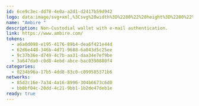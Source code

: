 ```yaml
---
id: 6ce9c3ec-dd78-4e0a-a2d1-d2417b59d942
logo: data:image/svg+xml,%3Csvg%20width%3D%2280%22%20height%3D%2280%22%20viewBox%3D%220%200%2080%2080%22%20fill%3D%22none%22%20xmlns%3D%22http%3A%2F%2Fwww.w3.org%2F2000%2Fsvg%22%20xmlns%3Axlink%3D%22http%3A%2F%2Fwww.w3.org%2F1999%2Fxlink%22%3E%0A%3Cg%20opacity%3D%220.5%22%20filter%3D%22url(%23filter0_f_69_8623)%22%3E%0A%3Cpath%20fill-rule%3D%22evenodd%22%20clip-rule%3D%22evenodd%22%20d%3D%22M54.4668%2032.537L61.9561%2048.4796C62.0299%2048.6453%2061.993%2048.8479%2061.8639%2048.9766L42.1626%2068.012C42.0151%2068.1409%2041.7937%2068.0488%2041.7937%2067.8463V50.3574L54.2084%2038.3729C54.3008%2038.2992%2054.3375%2038.1703%2054.3375%2038.0598L54.3744%2032.537C54.3744%2032.5002%2054.4483%2032.5002%2054.4668%2032.537Z%22%20fill%3D%22%236000FF%22%2F%3E%0A%3Cpath%20fill-rule%3D%22evenodd%22%20clip-rule%3D%22evenodd%22%20d%3D%22M61.9929%2048.7561C62.0114%2048.6641%2061.9929%2048.5719%2061.956%2048.4799L54.4667%2032.5373C54.4482%2032.5006%2054.3744%2032.5006%2054.3744%2032.5558L54.3374%2038.0786C54.3374%2038.1522%2054.3191%2038.2259%2054.2637%2038.2995L61.9929%2048.7561Z%22%20fill%3D%22url(%23paint0_linear_69_8623)%22%2F%3E%0A%3Cpath%20opacity%3D%220.2%22%20fill-rule%3D%22evenodd%22%20clip-rule%3D%22evenodd%22%20d%3D%22M61.9931%2048.7559C62.0114%2048.6638%2061.9931%2048.5718%2061.9562%2048.4798L61.5688%2047.6512L54.7433%2038.9069L61.9931%2048.7559Z%22%20fill%3D%22white%22%2F%3E%0A%3Cg%20opacity%3D%220.5%22%3E%0A%3Cg%20opacity%3D%220.5%22%3E%0A%3Cg%20opacity%3D%220.5%22%3E%0A%3Cmask%20id%3D%22mask0_69_8623%22%20style%3D%22mask-type%3Aalpha%22%20maskUnits%3D%22userSpaceOnUse%22%20x%3D%2241%22%20y%3D%2232%22%20width%3D%2221%22%20height%3D%2237%22%3E%0A%3Cg%20opacity%3D%220.5%22%3E%0A%3Cpath%20opacity%3D%220.5%22%20d%3D%22M54.4668%2032.537L61.9561%2048.4796C62.0299%2048.6453%2061.993%2048.8479%2061.8639%2048.9766L42.1626%2068.012C42.0151%2068.1409%2041.7937%2068.0488%2041.7937%2067.8463V50.3574L54.2084%2038.3729C54.3008%2038.2992%2054.3375%2038.1703%2054.3375%2038.0598L54.3744%2032.537C54.3744%2032.5002%2054.4483%2032.5002%2054.4668%2032.537Z%22%20fill%3D%22white%22%2F%3E%0A%3C%2Fg%3E%0A%3C%2Fmask%3E%0A%3Cg%20mask%3D%22url(%23mask0_69_8623)%22%3E%0A%3Cpath%20d%3D%22M57.5659%2032.3529H30.818V74.6947H57.5659V32.3529Z%22%20fill%3D%22url(%23pattern0)%22%2F%3E%0A%3C%2Fg%3E%0A%3C%2Fg%3E%0A%3C%2Fg%3E%0A%3C%2Fg%3E%0A%3Cpath%20fill-rule%3D%22evenodd%22%20clip-rule%3D%22evenodd%22%20d%3D%22M36.7578%2019.1533L33.2344%2029.1313C33.1975%2029.2418%2033.1975%2029.3705%2033.2529%2029.481L36.5364%2035.9428L27.4974%2041.0606C27.3868%2041.1158%2027.2392%2041.0789%2027.1839%2040.9685L25.2285%2036.9001C25.1546%2036.7527%2025.1731%2036.6055%2025.2654%2036.4766L36.6655%2019.0981C36.7024%2019.0612%2036.7762%2019.0981%2036.7578%2019.1533Z%22%20fill%3D%22%236000FF%22%2F%3E%0A%3Cpath%20fill-rule%3D%22evenodd%22%20clip-rule%3D%22evenodd%22%20d%3D%22M33.1977%2029.2602C33.1977%2029.2233%2033.1977%2029.1865%2033.2161%2029.1497L36.7395%2019.1533C36.7579%2019.0981%2036.6841%2019.0798%2036.6656%2019.1166L25.7267%2035.7771L30.9657%2031.3035L25.2102%2036.587L33.1977%2029.2602Z%22%20fill%3D%22url(%23paint1_linear_69_8623)%22%2F%3E%0A%3Cpath%20fill-rule%3D%22evenodd%22%20clip-rule%3D%22evenodd%22%20d%3D%22M25.7267%2035.7589L25.2656%2036.4585C25.2471%2036.4952%2025.2286%2036.532%2025.2102%2036.5689L30.9657%2031.2853L25.7267%2035.7589Z%22%20fill%3D%22url(%23paint2_linear_69_8623)%22%2F%3E%0A%3Cpath%20opacity%3D%220.2%22%20fill-rule%3D%22evenodd%22%20clip-rule%3D%22evenodd%22%20d%3D%22M25.7267%2035.7589L25.2656%2036.4585C25.2471%2036.4952%2025.2286%2036.532%2025.2102%2036.5689L30.9657%2031.2853L25.7267%2035.7589Z%22%20fill%3D%22white%22%2F%3E%0A%3Cg%20opacity%3D%220.4%22%3E%0A%3Cg%20opacity%3D%220.4%22%3E%0A%3Cg%20opacity%3D%220.4%22%3E%0A%3Cpath%20opacity%3D%220.4%22%20fill-rule%3D%22evenodd%22%20clip-rule%3D%22evenodd%22%20d%3D%22M36.7578%2019.1533L33.2344%2029.1313C33.1975%2029.2418%2033.1975%2029.3705%2033.2529%2029.481L36.5364%2035.9428L27.4974%2041.0606C27.3868%2041.1158%2027.2392%2041.0789%2027.1839%2040.9685L25.2285%2036.9001C25.1546%2036.7527%2025.1731%2036.6055%2025.2654%2036.4766L36.6655%2019.0981C36.7024%2019.0612%2036.7762%2019.0981%2036.7578%2019.1533Z%22%20fill%3D%22%236000FF%22%2F%3E%0A%3C%2Fg%3E%0A%3Cg%20opacity%3D%220.4%22%3E%0A%3Cmask%20id%3D%22mask1_69_8623%22%20style%3D%22mask-type%3Aalpha%22%20maskUnits%3D%22userSpaceOnUse%22%20x%3D%2225%22%20y%3D%2219%22%20width%3D%2212%22%20height%3D%2223%22%3E%0A%3Cg%20opacity%3D%220.4%22%3E%0A%3Cpath%20opacity%3D%220.4%22%20d%3D%22M36.7578%2019.1533L33.2344%2029.1313C33.1975%2029.2418%2033.1975%2029.3705%2033.2529%2029.481L36.5364%2035.9428L27.4974%2041.0606C27.3868%2041.1158%2027.2392%2041.0789%2027.1839%2040.9685L25.2285%2036.9001C25.1546%2036.7527%2025.1731%2036.6055%2025.2654%2036.4766L36.6655%2019.0981C36.7024%2019.0612%2036.7762%2019.0981%2036.7578%2019.1533Z%22%20fill%3D%22white%22%2F%3E%0A%3C%2Fg%3E%0A%3C%2Fmask%3E%0A%3Cg%20mask%3D%22url(%23mask1_69_8623)%22%3E%0A%3Cpath%20d%3D%22M49.0805%2028.1187H16.245V52.7874H49.0805V28.1187Z%22%20fill%3D%22url(%23pattern1)%22%2F%3E%0A%3C%2Fg%3E%0A%3C%2Fg%3E%0A%3C%2Fg%3E%0A%3C%2Fg%3E%0A%3Cpath%20fill-rule%3D%22evenodd%22%20clip-rule%3D%22evenodd%22%20d%3D%22M41.9599%2011.0533L50.2794%2031.4142C50.3161%2031.5246%2050.3161%2031.6535%2050.2794%2031.7455L36.8499%2063.1705C36.7947%2063.3177%2036.6102%2063.3544%2036.4994%2063.244L24.1401%2051.3147C23.9741%2051.1675%2023.9556%2050.9098%2024.0847%2050.744L41.7015%2026.8671C41.7569%2026.7934%2041.7937%2026.7014%2041.7937%2026.6092V11.0901C41.7937%2010.9981%2041.9229%2010.9613%2041.9599%2011.0533Z%22%20fill%3D%22url(%23paint3_linear_69_8623)%22%2F%3E%0A%3Cpath%20fill-rule%3D%22evenodd%22%20clip-rule%3D%22evenodd%22%20d%3D%22M43.3799%2027.6587L42.0703%2026.9223L50.1684%2031.1565L41.9595%2011.0533C41.9226%2010.9613%2041.7935%2010.9981%2041.7935%2011.0901V26.6092C41.7935%2026.6462%2041.7935%2026.7014%2041.775%2026.7382L43.3799%2027.6587Z%22%20fill%3D%22url(%23paint4_linear_69_8623)%22%2F%3E%0A%3Cpath%20fill-rule%3D%22evenodd%22%20clip-rule%3D%22evenodd%22%20d%3D%22M43.38%2027.6585L50.2976%2031.5797C50.2976%2031.5244%2050.2791%2031.4877%2050.2607%2031.4325L50.1501%2031.1563L42.0518%2026.9221L43.38%2027.6585Z%22%20fill%3D%22url(%23paint5_linear_69_8623)%22%2F%3E%0A%3Cpath%20opacity%3D%220.2%22%20fill-rule%3D%22evenodd%22%20clip-rule%3D%22evenodd%22%20d%3D%22M43.38%2027.6585L50.2976%2031.5797C50.2976%2031.5244%2050.2791%2031.4877%2050.2607%2031.4325L50.1501%2031.1563L42.0518%2026.9221L43.38%2027.6585Z%22%20fill%3D%22white%22%2F%3E%0A%3C%2Fg%3E%0A%3Cpath%20fill-rule%3D%22evenodd%22%20clip-rule%3D%22evenodd%22%20d%3D%22M50.8489%2033.377L57.9349%2048.461C58.0048%2048.6178%2057.9698%2048.8095%2057.8477%2048.9313L39.2075%2066.9415C39.0679%2067.0634%2038.8584%2066.9762%2038.8584%2066.7847V50.2377L50.6045%2038.8986C50.6919%2038.8289%2050.7266%2038.7069%2050.7266%2038.6024L50.7616%2033.377C50.7616%2033.3423%2050.8315%2033.3423%2050.8489%2033.377Z%22%20fill%3D%22%236000FF%22%2F%3E%0A%3Cpath%20fill-rule%3D%22evenodd%22%20clip-rule%3D%22evenodd%22%20d%3D%22M57.9697%2048.7226C57.9872%2048.6356%2057.9697%2048.5484%2057.9348%2048.4614L50.8489%2033.3774C50.8314%2033.3426%2050.7615%2033.3426%2050.7615%2033.3949L50.7266%2038.6203C50.7266%2038.6898%2050.7093%2038.7595%2050.6568%2038.8293L57.9697%2048.7226Z%22%20fill%3D%22url(%23paint6_linear_69_8623)%22%2F%3E%0A%3Cpath%20opacity%3D%220.2%22%20fill-rule%3D%22evenodd%22%20clip-rule%3D%22evenodd%22%20d%3D%22M57.9699%2048.7225C57.9872%2048.6353%2057.9699%2048.5482%2057.935%2048.4612L57.5684%2047.6773L51.1106%2039.4039L57.9699%2048.7225Z%22%20fill%3D%22white%22%2F%3E%0A%3Cg%20opacity%3D%220.5%22%3E%0A%3Cg%20opacity%3D%220.5%22%3E%0A%3Cg%20opacity%3D%220.5%22%3E%0A%3Cmask%20id%3D%22mask2_69_8623%22%20style%3D%22mask-type%3Aalpha%22%20maskUnits%3D%22userSpaceOnUse%22%20x%3D%2238%22%20y%3D%2233%22%20width%3D%2220%22%20height%3D%2234%22%3E%0A%3Cg%20opacity%3D%220.5%22%3E%0A%3Cpath%20opacity%3D%220.5%22%20d%3D%22M50.8489%2033.377L57.9349%2048.461C58.0048%2048.6178%2057.9698%2048.8095%2057.8477%2048.9313L39.2075%2066.9415C39.0679%2067.0634%2038.8584%2066.9762%2038.8584%2066.7847V50.2377L50.6045%2038.8986C50.6919%2038.8289%2050.7266%2038.7069%2050.7266%2038.6024L50.7616%2033.377C50.7616%2033.3423%2050.8315%2033.3423%2050.8489%2033.377Z%22%20fill%3D%22white%22%2F%3E%0A%3C%2Fg%3E%0A%3C%2Fmask%3E%0A%3Cg%20mask%3D%22url(%23mask2_69_8623)%22%3E%0A%3Cpath%20d%3D%22M53.7812%2033.2029H28.4738V73.2642H53.7812V33.2029Z%22%20fill%3D%22url(%23pattern2)%22%2F%3E%0A%3C%2Fg%3E%0A%3C%2Fg%3E%0A%3C%2Fg%3E%0A%3C%2Fg%3E%0A%3Cpath%20fill-rule%3D%22evenodd%22%20clip-rule%3D%22evenodd%22%20d%3D%22M34.0937%2020.7142L30.7601%2030.1548C30.7252%2030.2593%2030.7252%2030.3811%2030.7776%2030.4856L33.8842%2036.5994L25.3321%2041.4416C25.2274%2041.4939%2025.0878%2041.4589%2025.0354%2041.3544L23.1853%2037.5052C23.1155%2037.3657%2023.1329%2037.2264%2023.2203%2037.1045L34.0064%2020.662C34.0413%2020.627%2034.1112%2020.662%2034.0937%2020.7142Z%22%20fill%3D%22%236000FF%22%2F%3E%0A%3Cpath%20fill-rule%3D%22evenodd%22%20clip-rule%3D%22evenodd%22%20d%3D%22M30.7253%2030.2768C30.7253%2030.2418%2030.7253%2030.207%2030.7428%2030.1723L34.0764%2020.7142C34.0938%2020.662%2034.024%2020.6446%2034.0065%2020.6794L23.6567%2036.4427L28.6135%2032.21L23.168%2037.209L30.7253%2030.2768Z%22%20fill%3D%22url(%23paint7_linear_69_8623)%22%2F%3E%0A%3Cpath%20fill-rule%3D%22evenodd%22%20clip-rule%3D%22evenodd%22%20d%3D%22M23.6567%2036.4254L23.2204%2037.0873C23.203%2037.1221%2023.1855%2037.1569%2023.168%2037.1918L28.6135%2032.1927L23.6567%2036.4254Z%22%20fill%3D%22url(%23paint8_linear_69_8623)%22%2F%3E%0A%3Cpath%20opacity%3D%220.2%22%20fill-rule%3D%22evenodd%22%20clip-rule%3D%22evenodd%22%20d%3D%22M23.6567%2036.4254L23.2204%2037.0873C23.203%2037.1221%2023.1855%2037.1569%2023.168%2037.1918L28.6135%2032.1927L23.6567%2036.4254Z%22%20fill%3D%22white%22%2F%3E%0A%3Cg%20opacity%3D%220.4%22%3E%0A%3Cg%20opacity%3D%220.4%22%3E%0A%3Cg%20opacity%3D%220.4%22%3E%0A%3Cpath%20opacity%3D%220.4%22%20fill-rule%3D%22evenodd%22%20clip-rule%3D%22evenodd%22%20d%3D%22M34.0937%2020.7142L30.7601%2030.1548C30.7252%2030.2593%2030.7252%2030.3811%2030.7776%2030.4856L33.8842%2036.5994L25.3321%2041.4416C25.2274%2041.4939%2025.0878%2041.4589%2025.0354%2041.3544L23.1853%2037.5052C23.1155%2037.3657%2023.1329%2037.2264%2023.2203%2037.1045L34.0064%2020.662C34.0413%2020.627%2034.1112%2020.662%2034.0937%2020.7142Z%22%20fill%3D%22%236000FF%22%2F%3E%0A%3C%2Fg%3E%0A%3Cg%20opacity%3D%220.4%22%3E%0A%3Cmask%20id%3D%22mask3_69_8623%22%20style%3D%22mask-type%3Aalpha%22%20maskUnits%3D%22userSpaceOnUse%22%20x%3D%2223%22%20y%3D%2220%22%20width%3D%2212%22%20height%3D%2222%22%3E%0A%3Cg%20opacity%3D%220.4%22%3E%0A%3Cpath%20opacity%3D%220.4%22%20d%3D%22M34.0937%2020.7142L30.7601%2030.1548C30.7252%2030.2593%2030.7252%2030.3811%2030.7776%2030.4856L33.8842%2036.5994L25.3321%2041.4416C25.2274%2041.4939%2025.0878%2041.4589%2025.0354%2041.3544L23.1853%2037.5052C23.1155%2037.3657%2023.1329%2037.2264%2023.2203%2037.1045L34.0064%2020.662C34.0413%2020.627%2034.1112%2020.662%2034.0937%2020.7142Z%22%20fill%3D%22white%22%2F%3E%0A%3C%2Fg%3E%0A%3C%2Fmask%3E%0A%3Cg%20mask%3D%22url(%23mask3_69_8623)%22%3E%0A%3Cpath%20d%3D%22M45.7528%2029.1967H14.6857V52.5368H45.7528V29.1967Z%22%20fill%3D%22url(%23pattern3)%22%2F%3E%0A%3C%2Fg%3E%0A%3C%2Fg%3E%0A%3C%2Fg%3E%0A%3C%2Fg%3E%0A%3Cpath%20fill-rule%3D%22evenodd%22%20clip-rule%3D%22evenodd%22%20d%3D%22M39.0156%2013.0505L46.8871%2032.3147C46.9218%2032.4192%2046.9218%2032.5412%2046.8871%2032.6282L34.1809%2062.3607C34.1286%2062.5%2033.9541%2062.5348%2033.8493%2062.4303L22.1556%2051.1434C21.9985%2051.0042%2021.981%2050.7604%2022.1032%2050.6035L38.7712%2028.0125C38.8236%2027.9428%2038.8584%2027.8558%2038.8584%2027.7686V13.0853C38.8584%2012.9982%2038.9807%2012.9634%2039.0156%2013.0505Z%22%20fill%3D%22url(%23paint9_linear_69_8623)%22%2F%3E%0A%3Cpath%20fill-rule%3D%22evenodd%22%20clip-rule%3D%22evenodd%22%20d%3D%22M40.3592%2028.7615L39.1201%2028.0648L46.7821%2032.0709L39.0153%2013.0505C38.9803%2012.9634%2038.8582%2012.9982%2038.8582%2013.0853V27.7686C38.8582%2027.8035%2038.8582%2027.8558%2038.8407%2027.8905L40.3592%2028.7615Z%22%20fill%3D%22url(%23paint10_linear_69_8623)%22%2F%3E%0A%3Cpath%20fill-rule%3D%22evenodd%22%20clip-rule%3D%22evenodd%22%20d%3D%22M40.3593%2028.7613L46.9043%2032.4713C46.9043%2032.419%2046.8868%2032.3842%2046.8694%2032.332L46.7647%2032.0707L39.1026%2028.0646L40.3593%2028.7613Z%22%20fill%3D%22url(%23paint11_linear_69_8623)%22%2F%3E%0A%3Cpath%20opacity%3D%220.2%22%20fill-rule%3D%22evenodd%22%20clip-rule%3D%22evenodd%22%20d%3D%22M40.3593%2028.7613L46.9043%2032.4713C46.9043%2032.419%2046.8868%2032.3842%2046.8694%2032.332L46.7647%2032.0707L39.1026%2028.0646L40.3593%2028.7613Z%22%20fill%3D%22white%22%2F%3E%0A%3Cdefs%3E%0A%3Cfilter%20id%3D%22filter0_f_69_8623%22%20x%3D%2213%22%20y%3D%220%22%20width%3D%2260.0003%22%20height%3D%2279.0715%22%20filterUnits%3D%22userSpaceOnUse%22%20color-interpolation-filters%3D%22sRGB%22%3E%0A%3CfeFlood%20flood-opacity%3D%220%22%20result%3D%22BackgroundImageFix%22%2F%3E%0A%3CfeBlend%20mode%3D%22normal%22%20in%3D%22SourceGraphic%22%20in2%3D%22BackgroundImageFix%22%20result%3D%22shape%22%2F%3E%0A%3CfeGaussianBlur%20stdDeviation%3D%225.5%22%20result%3D%22effect1_foregroundBlur_69_8623%22%2F%3E%0A%3C%2Ffilter%3E%0A%3Cpattern%20id%3D%22pattern0%22%20patternContentUnits%3D%22objectBoundingBox%22%20width%3D%221%22%20height%3D%221%22%3E%0A%3Cuse%20xlink%3Ahref%3D%22%23image0_69_8623%22%20transform%3D%22scale(0.00689655%200.00434783)%22%2F%3E%0A%3C%2Fpattern%3E%0A%3Cpattern%20id%3D%22pattern1%22%20patternContentUnits%3D%22objectBoundingBox%22%20width%3D%221%22%20height%3D%221%22%3E%0A%3Cuse%20xlink%3Ahref%3D%22%23image1_69_8623%22%20transform%3D%22scale(0.00561798%200.00746269)%22%2F%3E%0A%3C%2Fpattern%3E%0A%3Cpattern%20id%3D%22pattern2%22%20patternContentUnits%3D%22objectBoundingBox%22%20width%3D%221%22%20height%3D%221%22%3E%0A%3Cuse%20xlink%3Ahref%3D%22%23image0_69_8623%22%20transform%3D%22scale(0.00689655%200.00434783)%22%2F%3E%0A%3C%2Fpattern%3E%0A%3Cpattern%20id%3D%22pattern3%22%20patternContentUnits%3D%22objectBoundingBox%22%20width%3D%221%22%20height%3D%221%22%3E%0A%3Cuse%20xlink%3Ahref%3D%22%23image1_69_8623%22%20transform%3D%22scale(0.00561798%200.00746269)%22%2F%3E%0A%3C%2Fpattern%3E%0A%3ClinearGradient%20id%3D%22paint0_linear_69_8623%22%20x1%3D%2254.7396%22%20y1%3D%2231.0921%22%20x2%3D%2262.6034%22%20y2%3D%2237.5791%22%20gradientUnits%3D%22userSpaceOnUse%22%3E%0A%3Cstop%20stop-color%3D%22%23AF50FF%22%20stop-opacity%3D%220%22%2F%3E%0A%3Cstop%20offset%3D%221%22%20stop-color%3D%22%23AF50FF%22%2F%3E%0A%3C%2FlinearGradient%3E%0A%3ClinearGradient%20id%3D%22paint1_linear_69_8623%22%20x1%3D%2236.5056%22%20y1%3D%2221.828%22%20x2%3D%2222.2836%22%20y2%3D%2231.1175%22%20gradientUnits%3D%22userSpaceOnUse%22%3E%0A%3Cstop%20stop-color%3D%22%23AF50FF%22%20stop-opacity%3D%220%22%2F%3E%0A%3Cstop%20offset%3D%221%22%20stop-color%3D%22%23AF50FF%22%2F%3E%0A%3C%2FlinearGradient%3E%0A%3ClinearGradient%20id%3D%22paint2_linear_69_8623%22%20x1%3D%2236.2528%22%20y1%3D%2221.6607%22%20x2%3D%2227.237%22%20y2%3D%2237.7327%22%20gradientUnits%3D%22userSpaceOnUse%22%3E%0A%3Cstop%20stop-color%3D%22%23AF50FF%22%20stop-opacity%3D%220%22%2F%3E%0A%3Cstop%20offset%3D%221%22%20stop-color%3D%22%23AF50FF%22%2F%3E%0A%3C%2FlinearGradient%3E%0A%3ClinearGradient%20id%3D%22paint3_linear_69_8623%22%20x1%3D%224.94806%22%20y1%3D%2287.4111%22%20x2%3D%2252.0503%22%20y2%3D%2269.9763%22%20gradientUnits%3D%22userSpaceOnUse%22%3E%0A%3Cstop%20stop-color%3D%22%23AF50FF%22%2F%3E%0A%3Cstop%20offset%3D%221%22%20stop-color%3D%22%236000FF%22%2F%3E%0A%3C%2FlinearGradient%3E%0A%3ClinearGradient%20id%3D%22paint4_linear_69_8623%22%20x1%3D%2241.5605%22%20y1%3D%2218.5329%22%20x2%3D%2253.8403%22%20y2%3D%2221.0676%22%20gradientUnits%3D%22userSpaceOnUse%22%3E%0A%3Cstop%20stop-color%3D%22%23AF50FF%22%20stop-opacity%3D%220%22%2F%3E%0A%3Cstop%20offset%3D%220.9995%22%20stop-color%3D%22%23AF50FF%22%2F%3E%0A%3C%2FlinearGradient%3E%0A%3ClinearGradient%20id%3D%22paint5_linear_69_8623%22%20x1%3D%2239.0587%22%20y1%3D%2220.6259%22%20x2%3D%2242.8068%22%20y2%3D%2234.6105%22%20gradientUnits%3D%22userSpaceOnUse%22%3E%0A%3Cstop%20stop-color%3D%22%23AF50FF%22%20stop-opacity%3D%220%22%2F%3E%0A%3Cstop%20offset%3D%220.9995%22%20stop-color%3D%22%23AF50FF%22%2F%3E%0A%3C%2FlinearGradient%3E%0A%3ClinearGradient%20id%3D%22paint6_linear_69_8623%22%20x1%3D%2251.1071%22%20y1%3D%2232.01%22%20x2%3D%2258.5474%22%20y2%3D%2238.1476%22%20gradientUnits%3D%22userSpaceOnUse%22%3E%0A%3Cstop%20stop-color%3D%22%23AF50FF%22%20stop-opacity%3D%220%22%2F%3E%0A%3Cstop%20offset%3D%221%22%20stop-color%3D%22%23AF50FF%22%2F%3E%0A%3C%2FlinearGradient%3E%0A%3ClinearGradient%20id%3D%22paint7_linear_69_8623%22%20x1%3D%2233.8551%22%20y1%3D%2223.2448%22%20x2%3D%2220.399%22%20y2%3D%2232.0341%22%20gradientUnits%3D%22userSpaceOnUse%22%3E%0A%3Cstop%20stop-color%3D%22%23AF50FF%22%20stop-opacity%3D%220%22%2F%3E%0A%3Cstop%20offset%3D%221%22%20stop-color%3D%22%23AF50FF%22%2F%3E%0A%3C%2FlinearGradient%3E%0A%3ClinearGradient%20id%3D%22paint8_linear_69_8623%22%20x1%3D%2233.616%22%20y1%3D%2223.0865%22%20x2%3D%2225.0857%22%20y2%3D%2238.2929%22%20gradientUnits%3D%22userSpaceOnUse%22%3E%0A%3Cstop%20stop-color%3D%22%23AF50FF%22%20stop-opacity%3D%220%22%2F%3E%0A%3Cstop%20offset%3D%221%22%20stop-color%3D%22%23AF50FF%22%2F%3E%0A%3C%2FlinearGradient%3E%0A%3ClinearGradient%20id%3D%22paint9_linear_69_8623%22%20x1%3D%223.99717%22%20y1%3D%2285.2958%22%20x2%3D%2248.5626%22%20y2%3D%2268.7999%22%20gradientUnits%3D%22userSpaceOnUse%22%3E%0A%3Cstop%20stop-color%3D%22%23AF50FF%22%2F%3E%0A%3Cstop%20offset%3D%221%22%20stop-color%3D%22%236000FF%22%2F%3E%0A%3C%2FlinearGradient%3E%0A%3ClinearGradient%20id%3D%22paint10_linear_69_8623%22%20x1%3D%2238.6378%22%20y1%3D%2220.1272%22%20x2%3D%2250.2562%22%20y2%3D%2222.5254%22%20gradientUnits%3D%22userSpaceOnUse%22%3E%0A%3Cstop%20stop-color%3D%22%23AF50FF%22%20stop-opacity%3D%220%22%2F%3E%0A%3Cstop%20offset%3D%220.9995%22%20stop-color%3D%22%23AF50FF%22%2F%3E%0A%3C%2FlinearGradient%3E%0A%3ClinearGradient%20id%3D%22paint11_linear_69_8623%22%20x1%3D%2236.2707%22%20y1%3D%2222.1075%22%20x2%3D%2239.8169%22%20y2%3D%2235.3389%22%20gradientUnits%3D%22userSpaceOnUse%22%3E%0A%3Cstop%20stop-color%3D%22%23AF50FF%22%20stop-opacity%3D%220%22%2F%3E%0A%3Cstop%20offset%3D%220.9995%22%20stop-color%3D%22%23AF50FF%22%2F%3E%0A%3C%2FlinearGradient%3E%0A%3Cimage%20id%3D%22image0_69_8623%22%20width%3D%22145%22%20height%3D%22230%22%20xlink%3Ahref%3D%22data%3Aimage%2Fpng%3Bbase64%2CiVBORw0KGgoAAAANSUhEUgAAAJEAAADmCAYAAADV%2F2daAAAABGdBTUEAALGN5fIAKQAAJdNJREFUeAHtmol2JEtuJXukGen%2Fv1fSzKQxy%2FiMKI%2FIhZlcA%2BcELzaHI4BbQb4%2B%2Fa9%2FHXJM4JjAMYFjAscEjgkcEzgmcEzgmMAxgWMCxwSOCRwTOCZwTOCYwDGBYwLHBI4JHBM4JnBM4JjAMYFjAscEjgkcEzgm8EMm8L9%2ByHv8hNe4Zxf%2F7yu8%2BD2Nf4W%2Bf0IPj579pxHq0S%2FyE5b7zHf4qHl%2FKKE%2B6qWeuZjvUPvaOV%2BTdwtBbsm9e47XNH138ePgvy7N91L8mhFeQ5Rrcq65a5nziJdYFv7lzr25rmIr394IV6RY%2BVrjUry5N%2Bm3Nn9T8V%2BYvDXP6Z82o1r5ViNckaG%2B6teeX%2BVd7bu28asL%2FtLErTnWX50xTXvL15GuCFLflt4a6M2bsZvt1YvcXOQXH9iaX%2F3X6IyweVsjncuvfY1u3ebquxuvafzu4j%2F84Gp29a30lY8x1X9pbCWAushZdbG%2B1m68%2Fpv1W5q%2FufgPPbCaWX0rXd8WOirj2uJcuPYl5PzM2aqp%2F2bcavrmQr%2FgwGpW9a10fWB1xjVtR6hfWxJMG7%2Bxojr56hNnLe278H%2Ffder3HZqLZQL6xOnTX9zSnahxbVACqJOjrzrxCjl78ea%2BS181%2Fa6CP%2Bzwaj71qa8QX%2F0rm3E1ZzU%2BCUMM3ad29b24eaDS%2BvpuwuNLtD0ul9sMfSIxdO2Vrq%2B4OodvS1y0BBHJp67xntdnXGzOQ%2FSDROsxMvBKbfUi%2BsrWv4XcYaz3VZcMEmeFzZ86%2BdxhnerkThvfTXKQ6O24GOgUfSJxdJ9p6y%2F%2BW%2FLrR0fEs%2FX254o00%2Fd%2F3x75y9oi0F%2BJ9zgOEv0ztbnI2upF9L1nEmfaPftPF39rkzDYkEY%2FOrUnkSTOKfQi3KevOsFpvxy49sdBovVXgKEiojq2PnVwEkR74irX2mDFhUsWEbJQByyBSiRyyalYD79643frv51Ec9C11Yvoq0eyEEPXLqqbYx2Whz5F0hRLIPNXRGq9Ega%2FdnVr3YW%2FlUQdsoPTJ%2BJH95n2JIU2OPXa1NP2LpE7lEkebPIgzZQSiRzrecZ8CaRd5MxevLlv9N9IIgfcQehbIb7VIxFAH%2FLUV2h81msv6iyUZ4sg5onktS5nsVfE2PJb6yb8TSRicFPqUwenjg0pjKmviHKNzzpi%2B3LptxBIwlhP1G9N7iFWu3ffpf8WEjG4KfpWiG%2F1XCLPv5%2FOSaLq%2BsRZ295cLsjD16VfGPOK5FEXnHWx9Z%2FUF8FWjGvfhT%2BdRAxpSn3q4NT1sSD0omQQJcwWmidaW7RHFtxHEv3Pnx7ME5trLbCCXeI09hD9J5NoDpOB6VshvtXD4vFLAFHCYKNrq9f2jNh7TkdfRVJAHnRQAoGV5tqfZGl9fT37UP2nkoghVmqrO2jy1EWWjV6UAGAJImn0a4v6e957TqXeiMQRJ4Hw94Fk1NVnXbCCTc5T5KeRaA6PoelbIb7Vw2Lwd%2FHokzz68DNLiVM0p7VmLy547wtEDnUljAQCrXdSX%2FW%2Bl%2FWJP1x%2BEok6SAZVW93BGtcGWbJ2F64uMbDVxRKoOnHzrQNyzxQWDSF8yPFXWAnE%2BRWB7P0U%2Flj5CSRaLUSfyFQdsj7QhVbvstFLBElTlDQTmzNr2gN9%2BZWQPOLMIa91yCOnz8l8kZ7V9zT87iRaDUvfCvHNh8Xg64LUJQK2%2BiRL7ermt5b3nMq93FkCoUMMvj79Ak3yzP61T8de3w39w%2BS7kojBTalP3QFPm8Uac8kTJcFEZlayrOx5prXtxf4lT79A5hAzbs%2BiOdaZtv6n43ck0WpY%2BlaIbz4uostVhwDoJcIl0kgksWetRw%2Fee1JfRIKAfH0gkmLMvkTfhTx18NPkO5FoNaj61MGpY7tAdZdSnMvXlhzXouckkHfYlwuXKP59468x4vg4D7Z3avic1M%2BX70KiOXwmp2%2BFDnlilzkX3MWjMxtxRZ7%2F8ydnFWut3mmvp6Ovv6YgiSTSP8%2F4HsRvEUjKsyV7sa0zf%2Fm%2FA4k6eF6gtnqHrC76r7iIzqInShpxRRDJI5qD7TmQx%2Fr2Aro4EPKs%2FpD262PPnEPEs3X%2BSR0fPNXPGf%2Fcqb1Czt0lX5lEq4HpWyG%2B1eMiQJ8u2IWLkmKipNlC863jHd5vzyyKhfULZGxFHmMi57ekRKhuPr6V3%2Fhd%2BFVJNAdWWx2cuj4XV7xEIGbB4kGJIjGw9U3dnCJ3SSJ7Al2gBPJvIPyewdcz6if3Gykh9nQPeTd2deN3Iy%2F%2BlYSBTdEnEnewW7gij0tyuaCkESVCCYNP4tRf3XPW8a72R98uWxL5TvjxYdu7sZPrLykJLumNt9CWvzlX6V%2BJRHNotdWL6PNxAeB8JM1ECSCWHFPH7uOZIvW92%2F5OrhdhcRKILw62uaDvd1LfCHm3Pi3A2T25FN87%2B%2FLp3k34gOBqcPpE2kD3qe3wiXUh1VfEwdflo18izSSQ%2BZy1Xu9t%2F5IAEvXXmF8g3008pb2I525BDjb%2FXOlJP3n5z5QO2T70rdABFyVRl6fuV0ESddnofSQIPnXwP4ZtrGfVuZe76A%2B9wlIngezT9zGfXKREuEY%2FnzqfU1%2FVaezdOi%2F%2FGcLQptSn7nCnzfCNuYiJEqfI%2B2KDkMHlS4wtnESa53tHeztd8SISyPfAbp7%2BP%2BmvZ%2FaIAyH34o21Ljoxpbq%2Bm5BhfLSsBqZvhfjm4wImcbS7VEkjljiSYUWeEqd6yWct7%2FN%2B34PZukz%2Fqwvb%2FptHLmL%2BREjTh%2FgWkawDPl0%2BmkRzaLXVwanrc%2FhFFujy1F0q74fuskWJMMlTsmzprWFt77Uv%2B5cILFuZOfrNFUsYyaLPHNBYfehIUf0ceeBPBvIR4lB7lz6RGPre4wIkDegCwfm48KLEwYe%2BRZaV3zPW63321vdhcSwZHzqP73dSX8WYuCJGfeg%2BnGnMGiAiTn1l47tZGMazpUP1Ln0rdMhil1PybBGId2K5LroogSZKGHFFLurgbz1J1B59J5erTQ7L1j6pL9Kle0aCbOE8U5ui2Ih4ts4%2FV77Gb9YZyDNlDoy79BWnju1iiug%2BXaCkmdilT%2BKUKJJHbGyeY2beDdoPPfseLrV246fUFzFPXJGGv6VWfnyem0jxlQ%2F%2Fw%2BWZJHKANl1b3cGucIs8%2BLtEdZcL%2BkAA9EkEyXIJe8463IduH%2FbpO51Cr79e0FkmC29cfxe9IooEElc5l8jEXQh3Vabd2E06w3iGzIHVVgdXj0sp9l%2B8pBF5BxeL7iMBsNElTHV9WzhreA9Ifz6%2B08n1sixslws2bo4E2iLGvcSxLvdMeRhxWpgBP1rmwLRF7kOfT0lDzAWBLg3sI2EmuvyJW2TZ8kvA1vf%2B9ntq60VYEqRA0H3HF8cfn0s2l3wIM5%2F6t4iGv%2FXUT%2B6%2F%2FPgU8h4mDOeRwtAq2it0wGAXUvJsEYi%2BWabLhSzV7yGPRJpnreud3GuPvsPJ9bo031WSEFNc8h4pjPVLJMFKGnXzS4zqvVv9ochgPkocroMHSx5tF%2BSy%2FJcvacQuVxJNAkiMPZwxa1Dfut4J2p%2Fv4fwkDUisgs%2FHpYOS4xL2jHrvs7bI3dWxnyaPJNEcnLbIS6D7lEAupsjC%2BkgaF%2BqCixJAYmCjaxere67ofWD7sG%2Ffg2UhLBfBRve9XaZ%2BSeCXZotA5u1ha0%2BdXhD8lWk3dpf%2BSBK1AQdYdOigiyhp1Lsw9S5UnYWjd%2FHokxzY9VVvvnWs6T32ANq373JyvfkXPxfUxUIGbEkhebDV99Bz1mnt6qdyb3rSBp8iDOoRIlmopV506KCLkDSiS3Jp9IbuMkWWje7SxS1yXCKR50XvAb2fHtH7HifzdVksdiu2Ig5kuYc8l4hkTyDC3ZVpN3a3zqCeIQwU6WDRryFQl9eForvoiSXQNTrnzbOWd2FLHpBHovs%2BJ9eLSBCMuSBs413%2BJM9%2Fn%2FK2vkDm9vys23ur0xOy8p0jD%2FrJ4N4rEoY6U3foRRciuqQuzoVKHNGFlwSSAfQxPmP6W0e9d9oLPaLTP3rfj%2BWw3PpO5svSiBmXAFtEueSXSH69rOcde0g%2FCnlPEQb3KHGYonWxeVxC7RKJXlyepBFddEkwCSKBVv6eq259sA998NifPYOIi1OffuIsWywR%2FPKIkghbn0SZxNHv%2FRPpp0L86cLg3iMOzxra4OpxKaLLoo9JIJaNv0tfEaTkUfdM8%2FWBPtYH7cGe7BH0vU7qi0iO%2Bl2YMVASFNEly0RifSSf5AGtr47Ng1Q%2Fez7gJ4N7hHSYK%2FLU1%2BW4sBWBXHSXL0km%2FufpJerzzCRRa95CIN%2FPZbFAfcyvfhe%2BRRxJcolA5llPgkzy6LeH9oOONHb2PPDne0jUIdLStPXhL3HQJU91eunjwkuO6pM4xPDdSiAJ3J7sl977Xi6svlPKixgDXbxEECXOtPHPmDUm9h71cwdvfxL7EHkPiVYNOvQtdDmii5M8EkfcIk0JVL35kqnIPdjedw2BeBcXwkKnuMi5bIkCliASRp%2FYfPVZ07uK9FMbvTLtxh6i30ui%2FkusblMrEkkccRLIxUogl%2B8XZg8b67nWQi%2BJriUQ7%2BSSJJTvrL%2FLlgATSx6JI87c1kOf95QY1ekVWfnOkSf8vJdEs5VJGuLTpw2JJFBREoF%2BUUoIvzigT8njGdBzJVHro0si%2B5Hc9gkiXYgxfH3m0ksKyVMfugTais%2BaJVPvnjo9K8SeLgzzVnG4nKveOg5bdEFFCdTldukSoeSQPOIeiWat3uPdoCSiV3R75n1YArYL1AcixI2BW0SRNBKmBJpnqLN6Jlm0T%2BlvBP%2BHyj0kmg0y5IpLmDgJhM39fhFcsssveapLIHBFIslnHeuK3id57Kv9%2Bj74WIox%2FfhcNDpEWJFoRZ49Akkoa4HU9z518RR6jaN%2FijDYR4hDBivYXZK6C3ShLtjFFyeBVraEWhEIn%2FW5z6e9oPsOJ%2FVVuiyc2qJE6tIlgl8d7aIx0Zj1sNVF7kT3bvHkehHsyrQbe6j%2BKBK1KZcx0aW5xIkuGpREEEZiTPJIHLG5EkekZu%2BTxCWP%2FfIuc0H6RBcLSoCiXxt8EmVi86fe%2BivibBFky0%2FfT5NbScSgler1uYyiBCp2qZNAk0gl0J4u%2BSQPyD0rEkkg0XcodikSy6XORWNLGnESR9t4ybOq513eLdKjurjVd%2F1P0W8l0WyiRKpOXkmkXhKh7xGphECfX5r6zCVHAoI%2Bvcce6KkEwmYhFXyIfhfWhUuESRDtiSUQMc%2BL1p532UP7QVca1%2Fch%2BF4S0aQEqa6v6PJKHnX68Ivh4kHJIZZIK71nWpPa3gXSl4g%2BxYW4SNDlFl18cRKjJCJvxnu2tdXbw5be%2Fsn5UGHQz5CSZ%2Bosz6dfCHrpA3G0JdEWkteY51qfO7FvIdAp%2FUVcnosFWb62RJAgkziNr2LWmei9E89d%2FfPzw4nzz9XnJdV%2Bj16yWEef%2F%2BolT7GLVpcEkmPLlmgiedQoSh7vLInoE9slYVf0gyxYlEDgJEXtlS6hJpZA3uud2iCifbY%2B%2BSfDvlYYtlJdX5G4OeosUR2cy50EkgwSyC8NdkljvGgt0Hu8sz2cwi%2BCT5mLcrn41cFJgkmoLQLh71lr6tMGvVPSiKfQi2BXpt3Y03QG%2FwjpEtS7LHW%2FBkUX7rK1JQU2ev31NWaOaE2QHkR7PLlexOGvEB%2BPxBFduihpsNWL%2BoueBUseCeTd4intLyH2qfIeErmIYnVeDHv1sMz5uPiJkgSsTp72PKPdO2Yfp%2BMvMpeg7SLncrv4SZJJEOPTb41ZW1vSFGm2tn2e3%2BIcU%2F9QZAnvEUmzqmFsLk%2B7C17pEmHiHnFWdXqfPbVffF1IF1UisXhsCTBRwhTNWfmMgZM8tU%2FhF2mPez5jH4bvJdGqUZdGrEvT76K1QX0ixFEHtcX6qjfeur3rVO5VuhjJQ1Dy4HOhYBcuCUqQPb35rdP66vayh%2FSpkPdpwgKeJV3cnk4Pe4%2FEKFbvWYlT7N2rd%2B0CujQXWpxEgDT49shjjmcntj56e6g%2Be2%2FfM%2Fah9qO%2BRCwKEc%2FW%2BadLbFzfCiEF%2FpKjemPq4szD79P70bsEl4XfRXa5Lh6fuuQorshEvn7PWqd32AM%2BdfHkevWhfylh6I8SloV0aWfP%2BWfjzTMfpJ89nLE90rSu%2BrmTtz9dFOgCiy5aAkgayVFUL2maT5x6RXXvaR%2FoiDj1lY3vQ%2BWRJJqNd3HoiL49nEQyV8Jgm2NsD18u3vgxl%2BMCXagLd9EgzySJ9iTMlt96vQed%2B1fPyf1G2vebwGcYzySR78OCEVF9a%2FEzXvJwRgJNv%2FU4j3hf%2FfpcFHnqYBcpgUQJVCxJtvTmq1vT%2B8T2go6sfOfIOab%2BaXgPiVzEI5p2wXvoPTNny28ecfSKi9E3F4TNQvuweGzQL80WYaZf0qywd%2FTe9lj9dP2LrHzGPgXvIdF7Gu2CZx0XLhI3X5%2FYmHUa07dCl1B0ofjUS56SoETCP4mj3VjPW38id196%2Bj72X9%2Bn6B9NIl9ScmiLEmEV34o1t7o1V%2BgC5tJYLD4XzPLRSwLJUVSfBJrntK0vzj60T1e%2FEfxfTj6LRHuDkCzmbBFjy8%2B5rZhLcElFFypptF28BAEnafQ1V71oTbH3T5330If%2BZeVR%2FzvRs16whCoxpv%2FS%2FSxDUQdZ5kQX3OVPvYS6pM%2Bz1p9IHz70iq5Uxzdt8z4F7%2FkSffYLlEAOrQTDR4%2BrPvUXSyR0lu6CJwEuEcb4PNea1hbby%2BnqF9nq3fiXwntI9IgXcHCPqLVXo%2Fe4GH1FFypOEpQc6MT1TWxs1rE%2B2Psv6X1Hcr%2BUfDSJHNbeEDqklV6fdS7V9UzRRXax1ScBJEdRXSJpg32sq0%2Fbvif6XqJ9a38p%2FGp%2FE62G5YAZnHGxPgdrDOTXnLa52D4sszq2ixYlCIivdn3GPLdCyeO92vYAItpn65%2Bfxv%2FxfAHtmV8iX1hcvW6H1bz6V%2Be2fNaYSL41wblEl7lafH2TQNrkqIues7ZoH%2FagXaRfBN%2BXl0d9iRwALzz16duy9%2FzGQGV1jzFwawGec4kutygBRIlxCc1fYet7t72I9t3eq%2Ff9voz%2BKBL5QpdeuMPyjDjPaveMujHOqhfR%2Fa84%2FeS6SHw82qul45M01fVNbM6s5z2i9xdP172%2By9RXNr4vIc%2F8dXbNC84hckbfNednDmeVWUcbdJkrnASQHPoneWqbI8769qAfW6m%2B5zP2ZfAjSdQhOcw5iL0cY8VLOvXJWT0uUnTx4iSHNnF10TMrtH5x1c%2F00btC7MvKo3%2BdrV7U4RCrPm0HdW2Od3nOeiu%2FMXJdpvdgs3xxRQTJIpKz0vF53nsmeu%2FE09E3QvxbyDO%2FRA5pNYgZc2CiZ6atH2yNLd184i7TXEmj3%2BVLEFGyTDS%2FxNE3kTt6b238iPGz9Y1%2BfsSX6NI4OkRzO1D1ic29Rve8pBHnwrUlxyTPnu1Za6%2FQPiau3gEfeV9a3kOivpz%2FJcTLOpz54uaL5k5cxWctz5gLrnTPGV8tVZ8EEPfI0pj5K7S2aB9Feyz6LvV9Wf09JLr2pRwY%2BQ6nPusYM0%2Fb3Ilb5%2FS3DmdZpDXQWbpYAkgQfOii%2FqKxnpcwE727eCr%2F2pN%2BfAq%2BLy%2FPJNFqKHMg5jgsbfP0a29hz1UnXxuci%2B3yp14CSZYtApnbGt7l%2FbV9D2JTVr6Z86XsW0jEy%2FXX1q0v4nAmWkc%2FNrr2Hjav5zyjzwWusItfkURfiaTes9VX99jrHtKv0nfQ9yXxFhJdegGHM%2FPqdzDFGTdGHfUt9C5rFLdiLHguvLa65CluxfSvyIOvfVW3R5HYt5NHkYiXf89XisF1gA66fuPF5pGr1I%2B%2BtVyXD0IWscTZ0nu2uiQtearP3rC%2FtTyKRLcMwaEVVzo161%2FZ3kteH%2F2eITaJ1MWrX0sk8iWXZ62PrS56f3tEV6rjm7Z5XxKfQSIHNV%2B4fockkjt17RXi6%2BN5fdiKixRXS7%2BWPBLHfGsVvUe0p6K9FYl%2FS3kGiRyEQ9Oe6NCaV5385tRWN38icWT6XSzYxaNLjGJJo95ca7Ru9Xk%2FNjL9Z%2B%2F5pzn1fWn9XhLxotf%2BDeTAHETtDmzq2uZPtB7YGEu0N%2F0uG5wEmqQpSSSOOGOta23qe6%2BEwlaq7%2FmMfXm8l0T3vJiD3Ts7c1YD97y5E42DxFyk2MWXQBJEwjRWveerW784e1vZs9%2Fa30L%2FSBLNgTBQxMGerfPP%2BtQn9iwx7T%2Fqa90u1aXjU98ijf5VnqQi1vrVZ7%2Fa9ifau%2Fa3w88gUYfZAaoX1VeDnTFsfUUX24VLjKKk2cPmV5eUoH1U18d7VMf%2B9vJsEnWZW8PqUFf5xq9F7zFfErnoLr%2BEwV976o1bw9rY6iL3o9uHeHK9CHZl2o19af2RJOqQps4Q6tuy9YsdrLp1iizLP6ZF4y7Vxa%2FIMAmzZbdGde8QvbvIO00h%2Fu3lkSRyGJcG42Cb75mJ5DTfeM%2ByOP7Pdc0jju1SWXh1CSBZsNVXaNxzoPUm2kfxlP7an358Cr5vK88g0bXDmMN0kEVzrkUW2i9RF1wCTFKsiKOvufhmHe%2Bwx9rOwnfSBle%2Bxr%2BN%2FlEkcmDiHJD%2Bic1rDH0%2BLM%2F%2Fu6%2BxuXAJIRkkysqub1UHn4Qpevcert6rvm%2BlP5tEDpKhoCP1aW%2BhufNs%2FdVZJl8ifV0uesmwIpDxEmjmbZGH%2Bt478RR6I8R%2FjDybRHuDctDNcbgrNH%2BFLBCBQJNEEqMoSfCVJOr191x1SVnyVLdP%2BqqO%2FaPkvSRiOIh%2Fh5yt7aGZbx7ogI3tYWM9p956LtnFSxAJpF3C6BMbsw51ra0u0ge6%2FYj0hWBXpt3Yt9HfSyJflGFMIhkDO8ypzzzzxebX5%2BJA7xY507gEECXJNeiZia2Pbp9F%2Bp1C%2FEfJo0h0z1Ac5hz69FO7OVt6yeSC5%2BIljX7tFZKD31zQuhNXPZ3S%2F%2Bobn%2BJ7an9bvJVEvLj%2F2q95aYc7c7cGqL%2Fnps%2BYKHnoi6f%2BEqC6pMGnXtRf7HlJ1LvwYSvV93zGvi3eSqJLL%2BpQt%2FIav0U3dyKL4z%2FrSyRyXLKLlyCSQnsPPTvR2sXZ18ruTIj%2FGHk0ibYG41BX8Q60eerFLg6dGIj0S4RvLl8C6d8ikHnGzZ93a7e%2F6i9N5QexHymPJBFDuvZXnQMtok%2BboetfIYv0TpG8FYkkhTjJoh%2BUOBOtC9pPdX2n8Gsc%2FUfLI0l0zaDmkDmDr1Jb3XMgS%2BsjeURzJIDkmLb%2BIjnTxud91fV5X3tEV6rjm7Z53xafRSIHeu1gzHfAtS%2FpLBORRC5X0oglx0onD7%2F5K7S2uOqNXqb4XtP%2FI%2BxnkcjhOGTtiau4vj10iaACiThjTBKsCLPlWxHJehNX%2FdHL9ONTiP04eQ%2BJGIj%2F%2Bi8NxsGat2XrX2GXSFzbmqDnSiB1CbIiUGPqPYfufd5R2x6ITVn5Zs63tt9Donte3AV4trb6NegCQYQzCr4SoKTRX586MXRzir1P%2FZo%2B7Qlsj%2FV%2Fe%2F2jSeTAXEBt9aJ5LA7dBdYm3y%2BiORJDUtSeuuRprgTqfdXtayK9VIj%2FePlIEq0G6hIYtPrEEqYxFo3gK4kkgCg5sCVQdeOi50TuR7cP7qtuTyf36zug%2Fxr5CBJtDRm%2Fom7uFrI8H4gjeUDPuHwJs4fkGlf3vPdgq4vche6d4sn1ItiVaTf27fVHk6jDrD4H5VDNuYRzediSiLOTRPOrIlFWOMkjiUTvFle9zvfDJu9XyKNJ5NDuGaBnVkvS5yIlEfdt%2FV9iV4TZ8k0i9Z7q9lGkh9rolWk39iP0Z5FoNRyHuUJ88%2BnyVrq%2FylqPPAmxRRj9zfOrM9F77a227%2Bj92uDK1%2FiP0j%2BCRC6gw3XIokPV9kzRBUoU65VMxiSDhNnC5qmLvU%2B9%2FWzpvov91f6R%2BkeQaGtwW0uYfhc4UfJYn3MSYIs0W37PgfMe7dmXtveL%2BH%2BVfAaJ5vC1V8gC8btIkEVLIGKKOSUE%2BhZx8M9cbe8B7au6Pu6ujv3r5BEk6iJdLoOcw92zjYEua6Ix%2FDwIPgWfJNgjjjEJ5hnQ2tX1eT%2FYx%2FvbC75pm%2Ffj8BEkunUoLsBz2kUWh%2B0CJ7Jk86nTXEmyh5wnDq6eeZ93FU9H%2FxLiv04%2BgkQOfg5Xv4OvjT6JxLL5z3m%2FduZT13zJcS2BzCuRriWQ94v0oeD7NXIPiRiQi1wNajVU8up3yEXjxUkkF8z95GEj6teQyC%2BQKIGsLdpH7fNt5%2FvURfJ%2FpdxDovcOymEXXZjo4iaycAk0v0rkSgi%2FMBNLMnNX2HvtaQ87E%2FJ%2BlTyaRAzw0leKATvo1WJYoH6XyaIljSTyruaWJJNA2s2ZBPI%2B0doTeYcK8V8rjyZRB%2Bng8U29PmOgBOoS1UUW7xnqII1Jlj0seTw7sf14H4hon61f%2FvOZJHK0Dl4b7BLUxblMFv7vpwf0K0cueX6VPEOO5Pmvk86jLZZA1a3RPrxHn3gq%2ByLYlWk39mP1jyBRh7dagr6JLJUlSyB%2BnWEj5E5CmS9ZJkoY%2FdqgBCrOfrBXsuVf5f5I33tJ1GXuDciFmKO9wi5SnUVDIgV%2FSUQdSSFJttC8FXrfqi%2Funn58CrFfKe8l0a1Dm0uYNkvE5zJBCQQqEKgkMk%2FizF9jnCVWROfpXei9H12pvucz9mvw2SRi8KvhM2Bj4lygxPDXWUnTrxLnzZVEK7xEoNmH9hbyDgo5v1aeQaIO3cHWt9JXBMInOVZfntY2b0We%2Bvz6%2BAXS9i5w1R%2B%2BKSvfzPkV9jNIdGlwW0vqIiUFXxweScRZbe%2FBZ34Joy5RVjjvrN0%2BuUvbew%2F8M4GPIBHDR1ZL0Ad2gSycX2OSoyQit7%2FaPMsZiSNOn0Sybu9Ebz9TP4VfBH9l2o39Cv3ZJHLAIkNF7%2BMi8amDLNyvjqTpl%2BkUfq1jvuSZKHmKnvHO9lSde6YQP%2BTPBJ5Nog66i5l6F6nukv0KUYtz%2BCWVdUqOFYHwNQe991gXnzVBpLa%2Bc%2BQcU%2F%2B1%2BCgSdbgs2MEz2JWur9ilorNovjygNeeXifOekySTRJNAzVcH28vJfBF8U1a%2BmfOr7EeRqENjyP1SGOvw0btAl6ivBPK8fyNRu%2FV7hnMlkcSa6Jl5L33tPfYC9n3q%2F3X6M0i0GuLeYoy52BJIslCTPL9E3oGv50qiqUsk8tE9B9rDxFPojRA%2FZEzgXhIxzC54lH1jdvBzSdhdJsvtrzDvIA%2F%2FtSSSQBJn61ea96%2F6Ol33Si70QzYmcC%2BJNsq9cbsYnOoT%2FQqAewTiVxlnyZNYJ%2FXV53nJI2lEyUTefKw7e8NWquObtnm%2FEh9BIgbaxTLI%2BubAsft0qSybWj4n9UXI90v0x%2FXq97xEWf1NRI5x86mJ3l7UX4qPH8QOWUzgESRalP3L5XKKLnOFkolCnPGPaohUIeZ5STK%2FPvqbp%2B759rXS5521f73%2BTBJ1GQy6NkuEEC6zKIFAxHPmn73nn8Q8K1nAS0TyjLWLra9O%2FJCNCfAv%2FF7pr7D560f7EkKM5tALtuLyumQJIJY81SeRmo9OTdH63Ksu4lPwHTIm8MgvEQOWAOouwuHXRmeJfmEgAOdBxXxzrN94yVESVTenpKnuPeCUlW%2Fm%2FGr7kSSag2T4XXoXVZ1lkjcJRD3zmoNfIU6MB9KIWwQyF7S2eHK98WEfcsUE3kMihi9Jqs9rXVKRJUqcFVqDM%2BT6aw8%2F%2BfgR45Jji0iSyrz2Uv1c9fzTO%2FRNW%2F%2Bvx%2FeQ6JrhMXiX3mWpr8jUup5vHnH8CCgxipM0jfUMemvVtj54yM4EnkEil8K1EkjE56IkhkhOhTxjfImQ5rSOuZKlXyR9zfFs8XzD%2BSf%2ByrQb%2B%2FX6o0nEsOeiJZDYxUkSsGIOZ3jMW%2BWYK1lASTR1c%2FfQO8g55IoJPJJEDJ2FT3EZLo7FKhJEGzTPehKptVc18W0RqX703sGdFWvrm7b%2BA%2F9M4L0kYsBdroOdgycHn371EsqzoPFJIO9a1cE3yVLbmntoD9bXPnBnAu8l0ao0C3DZxl1KEX1FIvz8DQTeQyLrTgJhE%2FM5qa86PkQ8W3%2Fb%2Bg%2FMBN7zv1hbZhJmLn6V5xlzzXGJLnoLJYREIa8%2B7ZWvNb0XxI%2BIZ%2Bv4eXECjyARl0gKdW1Jom1D2hONF106PvWSY0Uk8ppT2xpF78OnVNd34GICzyIRV0mgxbV%2FkW6Vg6%2BL7NLRJU9xlWPujGEr1fUdeOUEnkEiri6B1Itb7ZGjdLErAlzr84s087ln3rG6W9%2BBGxN41B%2FWLKME4Lr6uqyNVl7cLFyy4bCm%2BJL054c1wVsfSvT8n5IH3DOBR32JuHsuekWGVY8uc8b0F9F5tr4uq1zPGOMe9YmNoR9yxQQe9SXiKhYyiaSveKktc8mznuhZchR07ZWurzmcnbb1DrxxAnM5Nx7%2FK33W014hvvqrU3ja87JJgtpTr02daVtbv%2FaBV0zARV2RenXKrKm9wpWPi6Z%2F63KXvodbMWoas%2F609R%2B4MwGXtZNyc2jWrK1%2BCbnUnEsNdPHql5Ca5lh%2F2voPvDCBR%2F5h3asmAWqriz13j97lq4vUUxfr877G9B145QQ%2BikS0U9Js6Ve2%2FSatBLikN%2F6myGHcP4FnkYiOSpR2WP%2BW3vxL%2BiRG7S29NZtT%2F6FfOYEu8cojN6Xt1W%2BsOhdM%2B9Klkwi1q886e7GZe9gbE7h1WRtldt2X7pjxae8WT3ASYtpJff07qb5Dv3MC9y7s1uuuuWcvZ8beQ5C9s7e%2B15F%2FmsBczrOHcs191%2BTMPq8hxjU5s%2B5hXzGBexZ2RdmLKbfcu8q9hRC35F5s%2FEj4ewKrBf2d9TzPM%2B8%2FyPO8vb2p%2FMwlvrnogvHIPg7yXBj2o8OPXN4je7ulr4M0j5z8UeuYwDGBYwLHBI4JHBM4JnBM4JjAMYFjAscEjgkcEzgmcEzgmMAxgWMCxwSOCRwTOCZwTOCYwDGBYwLHBI4JHBM4JnBM4JjAMYFjAscEjgl85gT%2BPwax1FvlL5i%2BAAAAAElFTkSuQmCC%22%2F%3E%0A%3Cimage%20id%3D%22image1_69_8623%22%20width%3D%22178%22%20height%3D%22134%22%20xlink%3Ahref%3D%22data%3Aimage%2Fpng%3Bbase64%2CiVBORw0KGgoAAAANSUhEUgAAALIAAACGCAYAAAB5YdDTAAAABGdBTUEAALGN5fIAKQAAGx1JREFUeAHtnIuS47hyRK%2Bf%2F%2F%2B7fptHnKPJrimQlEh1q6dREezMeqBQAHIV67XD%2F%2FjHtHkD8wbmDcwbmDcwb2DewLyBeQPzBuYNzBuYNzBvYN7AvIF5A%2FMG5g3MG5g3MG9g3sC8gXkD8wbmDcwbmDcwb2DewLyBozfwT0cLZ91fdQOPvvv%2FvfvpHz3Qu59nzvf7Bl79tm8l7lcf9ve1TvaqG3iHN%2FxyUb%2FDJbzqgf%2FGvle81yM9HhXoo%2FWXvdEjh7ps09no0A2ceZsza%2FeGOyLWIzV7%2BzyUf%2BWBHxrkhxefeYettVu5R658JMxR3N57eetO41UHPT3ID2rw7J1vrXs2d%2BTaOzHWWPVr3718rX%2FY37qAh5vNBX%2FcwLP3O1p3VfyPQTcCVYRbfs1l261c1j3FRxfzVLMfvujZuxyteyTe1XaxfKLMb4ms5tI%2FwnPPrM%2F4aZ6HOd3sBzV49t5G647Gu7qMJfc5upi5LUzRdbyL0W8Ud6%2FMGzuNzx7y9MbfqMGzdzRadzRe67b8zCXnmqt%2F5OpTbPI9pG%2BtyVjua13GTvFnDnlqwzdf%2FOx9jNYdjde69K%2Fij1y9QtvCrRx7ma%2B884mdsrykU42%2B4eJnzz5adzRe69Lf413emMhTjPjWM3XCMwZu8cyxx8jP%2Fa3J2NM8D%2Fx0k2%2Bw8NlzjtYdjde69Pe4%2BYpcd42N%2FKzdeqYUlRysfCuWtew18p3DvP4p%2FNdTq99zsY%2F66HSjdUfjtS79PW7%2BGRyt4fzm9u5CUSXCOz%2FjtS859uyw1lpX40%2F5313IRx%2BqXs5o3dF4rUt%2Fj5s%2Fgl1NxpJzxupnrN4BvkKV64Nb3%2F%2ByYGCsY45ESo3BL7fvJmQf6pGLGK05Gq916e9x80cwa47yrONO8I3pgyNDbJiiTU4MwZoTif3zr%2FhI0NQyB4glXyPr31E8aw7xdxdyPsqRA43qj8ZrXfp73PwRzJrKz%2Frckz327kxxKrj0ESl9iCnoKmIEvSXmJX3vUTn%2BZfaOQj76CKO6o%2FFal%2F4eN7%2BFXS5jcD8eVD6q2crnejk4sk64KWI4%2ByliuII1poidd28v%2B43qTsXfRch7l8Ehu5ou1tXWuvT3uPkt7HLEMj7y9%2BLmK3pO4%2BnDt6yKNn1%2FfekLF%2B1HLEUsJ0%2BfzuhhLjm11e%2FW78a%2BWsgcYstqvvqsrbEtP3NyMXsZ63AUyzjcz776HY5qEMnRenskwjWFhJ%2FChSveKlL2JlaNGDlFDKcPiOVe5tbMi%2F5%2BlZA9cHesmnvEz9qOb8XMJSZnVny%2F6metNWdxJORuL%2BdJhGMKKxGeAtZXpM5%2BazD409XSx%2FlY5p6DFteEP1vIecA8QY2nn5w16cvFvbx1HY5iGYf7uZf%2BMzgS6ig%2B2sNZEuGYQkqEp4jhVZTs1RlrR3OYc6%2B6nnV7NXXNIf%2BzhDy6lIwnZ3h98WjM%2Bi3scsQyrj%2BKZX6Pd8KssT1%2Fa4%2B8G3gawlFY8k7Eivl%2FlnrPbJ9cz5z4o3nMucYe1NfYkZw1m%2FgZQq6X4kDGReIdN3YEu5pRLONwP%2BfQfxSrIFmfsUd57s9aLGNwDV7Fgp%2FfSMSdgOmba9kfP%2FenJs0Zci7yrHuZvVLI9SAeIuPyRzBrj%2FJahz%2BKmTuCKUrqt3xzFXOduYxtzcGdku9M4SjEkYCJK2IwzbWJOQ%2B16cPdN%2Fu8nL9KyKPLNS5yQLh%2B4hava0b%2BXtz8HqbArK0xfZE6%2BaOYa92voncHpimkFB%2B8ChnRVhHXNa6re%2BNj4up94d9XCLk7XMbkiVuc3Ojj6ka5Z%2BOKLtdnbIt3OWLGH8WcIbnnBtMQHlYFiWDrR7%2F8BWbNv8Ra6qlhZnnOAH8be4WQ6%2BE8sEjeC0lu3lyHCqHLdbG9%2Bi6fsY4bE9kXrp%2BYfKvOXCK8%2B7wzMK0TseIl5y8wsRSwPRQ%2FM8PBKmBrE5nxy%2B1qIddD6XeYMXj3KQRz6Sfv8sRqzZafOfkjmLWP8q35EYl5OZhWRYwAiSlkBQmmiBUvcWZO3NtzKX8fu1rI3cm4ECzRSxqhQiAv38OudhTr4nv9yXc1NZ41e7mco3J8v4Xe7w%2BeliJGiFXAipdeilgBMx8cpI4azH3FNfo7rw%2B6f8Ye5ad7XClkL8FDpC%2F3YjpMAZBPv%2FLqb9XXnHvTI%2FvUui5X14z8XFtr3CdrnGmEeaf56PD8Usj%2BqwRI3%2F%2BOWvZmHaiAc%2B8l3Fru3RaUYM5WUte6Vwo5J%2BNSMFGelyXPB60cPz%2FWpF95zacvF1n7KHe%2FXHc05hrR%2FfXB%2FBb3j%2FtTSInwFDBc8foLTK%2F8H%2BTYWwGTq5YClGeNMRCrvrFb8tcfa7tc1j3FrxIyD1DNWD5O5T6mYuiQB3gkXmvZM2PpJ6em%2BqPYKL633nwivPuW8M3IVRGkcFLECvjX0g8CGwmX%2Fpp9O99czkLdnm%2BvrjZzp%2FhVQs4h8mK6BzLWiSFFK6%2FIOmLG9cGjHzN0tY%2FG6dGtqTH9xMqXVvdfYHLVFBLxFC88Repa60Hz5Mwv9IPQs941Ndb5tY8%2BeMToedquEHJejAN1MXJeZCcAhZkildeccfpkLn34Mx8z7q0b1dS4fmLl%2BHyYuHrrXx9aEXUirr%2FE1HAGMM0exOQduoc5%2FBozB6bp7%2BVzzWl%2BhZBziHwIH2iEKZYUoyLtkHm7eK6nb%2FVzr2c4Zxit63LGOiSW3%2BLeBUwcUwxyRaGgQHtQg1FjzD63xK8%2F9gRTlPLs3fE6g35FtiOWVv3MXcLPCrm7sFHMS66CSNEp0hSsfISuSWSP7Fv3zHyXY9YunrFak748EV4%2FHpFYNR8eVGhy%2FPwFJs5n74V%2BMNclyhUs%2FeR7yFrXyyt%2BGOCXQ021LlZrDvlnhTzaxEsVqZMnKowUYQq2cnw%2F1mQ%2Be6SI5bmX%2FFFk9lwz8j0jtfLEJdwKmHgVBcIiBmrW2JM4XDPvWtdviVQxi1u19q%2FI%2FjWGryU3dgkihKssLzJ7etkVUxDwFKJiTfy3pSb95KzFzx7J3YtYx411yNwZH%2FnGE%2BH5Le4HweFrPjKoAEHWgxg5vtozc7kWXj%2BEuvXV%2BurnfM6TyCzVyFfrYrXmsM%2FjP2tcZrUa08%2BLh6cw4ApM8aVIEbAiFskntz7Xy7N37pUzWNPNRl2N63eYsWXpXXRyMM0HVQwIhz1BevFh5PUzlusUXf6qKlr%2BFyKjz5oO7ZnInvruP8Kl9GbkX2ZnhDwaql52%2BpVXMSEoZhIVsaiAFbGokEXW2wNkn4oZyzngzJmx9OWJlePzYRWJ%2BagiolAI1ONjxOxlH%2BPWKygwhVhFm7nKqa0xfHvmHvLcH44Z0zd2S8afzEf4ecrDX2F5ydmvxvFHAiGeAlSUoELu0HzWp4jtWYWsn%2FPIc065SA1cX564pO818DQfMR%2BdtfiIRMMnrlmvkMAUWxViFfKWz9rMZ6%2FczxmJOU%2Bis4LEteTGLkUe%2F9WWD1y5wgFTcPIUaYr435f69OFZC88eitaY%2B%2BX%2BcOYz1nHnt1ZfXJbfxUesWj66HFFQqzjqOutEhZViq0L8r6WfwoSPPmvA2i9993RGZknubIlLyQcx42PUXG6vFHJ9kPThfgonEcExm18KVRFXpNY614GKV2QfeO6XnLnwt9DZQUxffgvGHx%2BYEFwRgJhoP2KusT6FlRwRKlwFa8x4%2BjVGLj97M5MfMbnoXDknXJOLxl%2BCPPRVlo8g94Grz57EUjCKScElKlJ%2FhRFxFbI5axWxaD%2F2GQm5zpQ%2BvPuW8C0OdlYf2odFEPZznbXk4KDCSuyEqYhHmGK1JmPw3EOucMU6oz6IiZV3PrFLjEd%2BxniAzurDZI25igq4Q8UnMi%2Bfok1BGwOtYR3c9WIVMzO5v%2FPhG1%2FoXXTmjSXC60P60CnO7GFeVDAKKVEBginm%2F1z8zOmL5nLNURGzvzMxo%2BdwXnFJ3c9O7FONR%2F4K8yErKiaFpvAUJPPmp3j9ddZXzNZmH7j93Y854InJl9RdyPJEeD6ejyvy%2BPTbq0nRwhVbJ0RFmiinPnldb1%2FRvRRtRcVb0fMt293P5hlFclj11%2BhFf68QMg%2F0iFHv5zp9UYEpuBSi4qxiVcSImprM%2Bw9CJ%2BIqYH1nAbGKa%2FT3Xx8K9OPhMXut3u88ddT4ISBFhfgUmkJUnIkdr%2FX0sZ9IzL3cF2QW0bmcMxGuySvWvP7leIWQGd5HfnTAfGB5FRJ%2BfluiVryKWtGDuY5%2Bipp93VN0FhCruEZ%2F%2F8rkA8IRAMY6%2FPwUh4JRTIo2EdGlUPWJZTw5Nd2XfeUpYHnOJ3d%2BfDmIjXDNftLfZ4XM8D7uFaPSy49%2B8hRWii9FqUhTtClo47kme7GX%2B4jEsIprdP2bDwhPn3XGKioOhVOFrAirODvxdjWuFxEtXPGC7ukMzAR3tkTmx6%2FnWEIfzpw%2BXGPdy%2B1ZIb9yMETgxz5wBKbIEo2nSDthG8s612a%2Fuq%2F7g2n5qDWOn3m5olFECkuRgQoz%2BUjA1lZkrV8VsXvnLPAqZGZWvKLnALERrtn1rzUZewm%2FUsg5NIK4whRWxRRfChKh4qdg5Slma7JP7sHsozPkOanDMgbnQwAKpAonRazoxBRm5fh%2B1Gfe9eIRETufs4rO71kqLlvfjDgmrt76t4tl%2FlJ%2BpZBzMA6xJQTy3UcP4%2FAts78CTFHC%2FRQyfuW5xj7saW94GrOlpQ9HCKKiSBEjshSYoquCVKwZz1jG7ZGYe7A%2FfiKz4Sfm3PDRt6RuORCjLq36mXsZf5WQHdjLwK%2FcmGh%2BC6lNU3CKEExxKmZFrI%2Bg5WCup7994Zgzrd76lxgGKlqFoXgVkAJWYCm6Ksoq2MybY73x7OU%2BYorXmcScGe45PGuHS9mtLhGuseZL7Cohc4Du8Y3lAeWJ8Ec%2FLswecMz9wO5TvOQqz7X00uoexJ21iiGFjGjzq4LDV4xVoPqJ1ucae%2FoPSOJIxM7o7JwFnuj5lvD9rPJEuMaaL7MzQmZwH3%2FrAB7Qy0nMyyTuhcrNJ7o%2Ba42BnSlqcvKK5rr1xnIfODMgGBARpXhSVAgOXxEqSnEk2Iy7VlTE9hbrHP4CO2fepXco1vMtI99%2FLLxbkZzWxcx9Cp4R8mhAD4VQ4CJ89NXLPerbb%2BshmJO6NGbS5KJx0P6JzpYCkSOi%2FBRbilghKlJq5B1m3n6J9MZ3X2aBOxPIzKLzc6bRvXnepeTD3RFPq37mPpVfLWQOpiDkoAeWd%2BgF72E%2BSPJcV%2FtzqXUGYhhxZhaJYbWH%2Fd0T9FNEiSk2uULFl48wa%2BT2AdlLdF%2FmgTsXM8OdPdHzEYNjxtI3fiuIP9ZE6OvoWSFzmCrcPE3N4%2FvlpVbu5fsgI2SdtbVH9d23IvMSS9OnBzx71VkUTgorBQdHrKLCrb7xRGvA%2BilekbmcxTsRc37PA9ZvCd3vghwmrt76t4tl%2FtP5WSEfGbheFj4Xy%2F%2BwJc%2BL9vLBvS8fzlp62SP7ynPfpfQ2Bzl%2FlYnlzOTw7ek%2B7q2QEBpcwSlefMWZ3FiH1iXC7e%2BeIjPBc0bm1s97zrNVviy5GXFMXL0%2FfeNfjvxnqLPmLzJ9ktvXGIiIwPr5XxCOYP6ns%2BSsrX72c%2F%2Bl7Gb4aT6awsWHpyA6ESMwvxSlIvyPJW8cvvVlndzeFVPEziU6dyLn8UwL%2FfAPq2cXzYNa5oy9DV7xi8wBFUVyD5kxePd54T7EFvqAFVlDjDPJETYxBU3cf4gWejPnyzOQYCZyYJ2n7l1FliKU76HCT7Qv%2B8Fz3zoTvrN6n86fCOfDKjd2S8Yf6yP0XpSHvsIUAb2qUMwZH6FiIw8XjXd45BfYXu7rjKAPBNbHVxSIJ0WTYkrRKdT6C5zx7tc483IFnJj75jxy50%2F0XGD9ltCH86cPx1jzLexVQubwKZz0iVffWrETrYI0lyJOXnvoJ%2F4a4Qb5wCkCBQIqohQWotNXgGIVc%2FrWiKOcvd1bzLnkOTecM4l5vuRLyQehkkurfubejl8lZA6GULQUjZycfISKlHwVrjFrxBRxrun2cD4wHxWuGBRHIqJCSIpLVIxiihJ%2B5HOtaG%2F3VMBgzgRnZlHhVvScS%2Bn9zPJEuPatRMzQV%2Fw7soev2F2Glwpy4YoNzsejKFAfjQdErHyKSb9D1yt891iW3439WavwqdGcMWdilhRUig2OCEUFuYfW116e0f3c2%2FsQnS%2FRe%2FUMiZwPH6u4Rte%2F5jL29pzHvNJSEAookb1Gfs1lXSdOYylG1lTfPvT3YeEKgJgcVDgKSWGl4FKk%2Fgof%2BfW1NtfLs3%2FuDVe8oDPmzJ7B83W4LL0LuPLOJ%2FZt7JW%2FyFwCF1qtu2QeBcH5SIrUB%2BQx%2FfXlwcnrV6xCXkpvlvuyD%2Buydq1aZ1Yk7g%2BmoOEIkFkSFeUIsz6FC6dn%2FXJ%2FuHNV5GzE8oyLe%2FfliXCNdd%2FarhYyF4IgscqJkcvLhvMA%2Fmr6QDwaIuNhQT6FJ%2BfxFbE1IL30nWUJ3fdlj1zn3lnDXCmiFFgK8KiIWZO12YPe%2BCB7ulfuz8z43o%2Fo%2FdU7xcdGuGbXv9Zk7Nvxq4XcXQAXpaC8NJDHwMjBRR%2BJh0OQPKzCBBEhDy%2FPHJw%2B4kLv5p705dy57l60EPcHFZPiSgHCU5zP%2FAorYPuzH9x9QedJ7lnA0bek7kKuvPOJfVt7hZC52BRuci%2BKGgzkoaiR82D4fIpNMeevsrmKrl2W3x%2FS3ikKe1GvUZe1zKLIxCpg%2FSrkjMPzoxe%2BPUX2y895K%2Bac8mXpbXZ8rOIaXf%2Bay9i35q8QcnchXFwVDHXE%2BRSzIlTMKVIeO%2F2Ou15cltws96G3IqZH1jqLwlFUCi%2FFCB%2F9ImcuuX0UbqJ7gewvOgvofJ4ncUn%2FIV7y1bpYrfl2%2FquEzGUhEKzyNbr%2BJefHQykq0MdMwfLw6SfPtbm3%2FREG%2F28C6IGQFbO1S%2BjDLAorxXZEyCncWk8vYiD97e1eoMJNzhkUsuepuJTchVx55xP7a%2BxVQuaCuOgqkvStyQdJMfOQ1Oevpr4xhUw8P3pr9KcvIqYnZ1bE9llCN7M2xaTYFGGKs%2F4imzOu79rsxSz4IB97iu4vekf4cMxY%2BsZvBfHHmgj9XfSVQs6b4iIRWnehxHggLQVJnMclpmh5fLlCzDVL%2Bm72tg%2FnHQmZWj%2Fr2TvFB1ecoIIVM5e89rAvyOd%2BYH7O71yJS%2Bn9Polj4uqtf7tY5v8K%2Fmohc4mIDKt8jf6%2BfPJ8PKTC5JHliZ2AzS9Lbpb9FIoC8he5W5NCsl4hIs4U86MCtg99%2FdwPH%2B4dyD1HxaX0ZsQxcfX%2B9I3%2FlfhqIXeXxoUjIM0HAP14REXGA8v9JUYQxhKX8N2yFz3y17gTsvUg%2Bys0UAFWIeevbnLF7rrsYV%2F3AOvnLMThmLH018zvmpFv%2FK%2FFzxAyF4%2FYMLmPsUbXv8R4OIx6uCLl8eUjXEruRi8%2F1vrvxwgLEaeQF%2FduzqCwFKDYCVnRZk4Bi64H%2Begvuhfo%2Fs6euKRv%2BQ6Jaaz5cfYZQuZSuVwEiFW%2BRj8%2BEo%2BKpWh5%2BPTtZx2oKQAFw9r8Ra7%2FasI614C5jrV8CnYLM%2BeaRPsmuh%2BxnKHyJX0z4pi4en%2F6xn8EfpaQu8vkIVKMPgzox%2BOmeBFF%2Bot79%2BEa61mrYBQT581fY3uxLvesa12fQoV3vnHWuC7nsHdi7p2zGDcGYsTTqp%2B5H8E%2FU8hctsKtPC%2BbHI%2BsuQYfjjhSgMQ11rpeoSgoBIzIzgpZoXaocBOZAz8R7pyJzr%2Bk7%2F9gyRPhGmt%2BvH2mkLvL5hEQZT6GHOTj0TFFLL8Fyx%2FXiIoHISlg0X8YQCzXsC7Xsl5xIuDk6Ru33h72S%2FRs7pu4bHG%2FE%2BKYuHp%2F%2BsZ%2FJH62kHmMFA48YzyCDwby8Bh1cJAPoWDwNNb4UU8dZwQVsP%2Flw172yHUpOEUJbonWnPXun73gnsv9OlzK7vdQeecT%2B9H22ULmsnm4FE%2FyfAzqMBABHDFFoXgQryLuhEzP3L%2Bup4%2FCrFiFm3n3Jyb3HInuxxyVGwPTqJtWbuArhFxGuLk8DoLKR5IjhDSFlzFrQT7Fg3j9%2FCUWR31yPX0UYwq1cuusdf9E%2Bzpj4rLN%2FezEMXH11r9dLPM%2Fln%2BVkHkQhSQXfYx8NLgf4hhZ1igixJW%2Fxuzrf36rfbr12UehKmRyGbM2kZ749u6QOYhryYlV37qJv27gq4TM9jxOFbNxMI1axDAy8n7UIVzFhGgRW%2F4Ss6%2FfQm%2FmetH1iZ1ojWUdnD4V7c2GlRsD06ibtnMDXynkbjQeDYHVx0MQCBHsTFGA1ImuG4k4%2F0Gib%2FZJEcL9RsI1T49cmz3l7tUhMY36aQdu4KuFzEOlmBSxmEdAHFXMCiORX2P8FG9yevst9G7ZQ56CVKiJ1HW%2B60fIpuS05MSqb93EwQ18tZAZi0dDWJg8cc2sfxFNitl1ZFnjp3BBakQF7DqRdZjrE9kTX8FucXO5Ho4ZkyfCNev1Jx64gXcQch2Th0RgIvl83BRzChGxUudnHTUp5MW9%2F4OT64ljrhdTyMSqnzHXVLRvh8Q01k174gZ8yCeWXr6kzoJvLNE4mAId8VrH4PaDpymkKkTFSzy5dTVGT3MgJlbe%2BcSmPXADowd9oMWlpTmPvENi9Ush11z6DIzfmWJLET7L6Z%2F90s%2B9rcnY5A%2FewDv%2Bq4VH4IERXIfWJPKrmIJVrF2MdebtoaAS4X7UyUeYNXCMWkxcvfVvF8v85AdvoD7mwWUvLasz6XeYMXh%2BDNn5Du9afUXVIbGM69cYvTJWe4984xOfvIH6mE%2B2uXxZnUtfZEO4%2FlHuoK7TF6sI0x9x1pIzr58I17LO2MSTNzB60JNtL1leZ0tf3mEXYyDjDlf9FJj8WWQP17rfKJb5yZ%2B8gfqYT7Z52bJuPmMim8v3MAe11lgVnn5F6mtMP3P2HcUyP%2FnJG6iPebLdS5Z3M2as410sh8t8xlOQxNPveBfLfrVHzU3%2FohsYPehF7S9rM5oz40f4IwOlSFmX%2Fohn%2F6zJ%2BOQvuAH%2B7xK%2Bk6VYc%2B6MJ8%2BaR3knxIwlz96jeNZMfvENXPXoF4%2B12W5r5pqr%2FmbjJtmJsouxdBRv2s7Q1Tdw9qGvnueRfnuz7%2BWP7rUn0L380X1m3YkbuOqxT4xweunRMxytOyrMo3WnDzgb7N%2FA0cfd7%2FQeFZ9xning93jrD1N8xsN%2F2PCTnKvPNcX7SQ%2F37DZXP%2Fizc7x63aPnnMJ99YvM%2FvMG5g3MG5g3MG9g3sC8gXkD8wbmDcwbmDcwb2DewLyBeQPzBuYNzBuYNzBvYN7AvIF5A%2FMG5g3MG5g3MG9g3sC8gXkD8wbmDcwbmDcwb%2BDH38D%2FA9lF%2BzMbJNhoAAAAAElFTkSuQmCC%22%2F%3E%0A%3C%2Fdefs%3E%0A%3C%2Fsvg%3E%0A
name: "Ambire "
description: Non-Custodial wallet with e-mail authentication.
link: https://www.ambire.com/
tokens:
  - a6a0d098-e195-4176-89b4-dea6f421e44d
  - 62d6e448-346b-4d71-9688-6a043d5c25ee
  - 9c37b36e-d749-4c7b-aa31-daa34e7ef9be
  - 3a647da0-c0d8-4ebd-abce-bac0390880f4
categories:
  - 0234b96a-17b5-4dd8-83c0-c099585371b6
networks:
  - 85d2c16e-7a34-4a16-8996-304b6673c6d0
  - bb0bf04c-20dd-4c21-9bb1-1b2de47deb1e
ready: true
---
```

